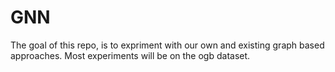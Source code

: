 # GNN
The goal of this repo, is to expriment with our own and existing graph based approaches. Most experiments will be on the ogb dataset.
